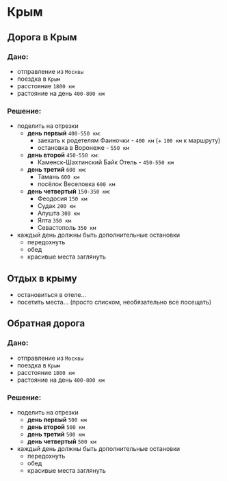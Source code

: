 # Крым 

## Дорога в Крым

### Дано:
 - отправление из `Москвы`
 - поездка в `Крым`
 - расстояние `1800 км`
 - растояние на день `400-800 км`

### Решение:
- поделить на отрезки
    - **день первый** `400-550 км`: 
        - заехать к родетелям Фаиночки - `400 км` (+ `100 км` к маршруту)
        - остановка в Воронеже - `550 км`
    - **день второй** `450-550 км`: 
        - Каменск-Шахтинский Байк Отель - `450-550 км`
    - **день третий** `600 км`: 
        - Тамань `600 км` 
        - посёлок Веселовка `600 км` 
    - **день четвертый** `150-350 км`: 
        - Феодосия `150 км`
        - Судак `200 км`
        - Алушта `300 км`
        - Ялта `350 км`
        - Севастополь `350 км`
- каждый день должны быть дополнительные остановки
    - передохнуть
    - обед
    - красивые места заглянуть

## Отдых в крыму

- остановиться в отеле...
- посетить места... (просто списком, необязательно все посещать)

## Обратная дорога

### Дано:
 - отправление из `Москвы`
 - поездка в `Крым`
 - расстояние `1800 км`
 - растояние на день `400-800 км`

### Решение:
- поделить на отрезки
    - **день первый** `500 км`
    - **день второй** `500 км`
    - **день третий** `500 км`
    - **день четвертый** `500 км`
- каждый день должны быть дополнительные остановки
    - передохнуть
    - обед
    - красивые места заглянуть
